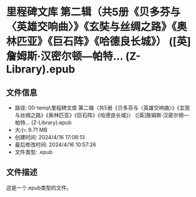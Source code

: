 ﻿# 里程碑文库 第二辑（共5册《贝多芬与〈英雄交响曲〉》《玄奘与丝绸之路》《奥林匹亚》《巨石阵》《哈德良长城》） ([英]詹姆斯·汉密尔顿—帕特... (Z-Library).epub

## 文件信息
- 路径: 00-temp\里程碑文库 第二辑（共5册《贝多芬与〈英雄交响曲〉》《玄奘与丝绸之路》《奥林匹亚》《巨石阵》《哈德良长城》） ([英]詹姆斯·汉密尔顿—帕特... (Z-Library).epub
- 大小: 9.71 MB
- 创建时间: 2024/4/16 17:08:13
- 最后修改时间: 2024/4/16 10:57:26
- 文件类型: .epub

## 文件描述
这是一个.epub类型的文件。

